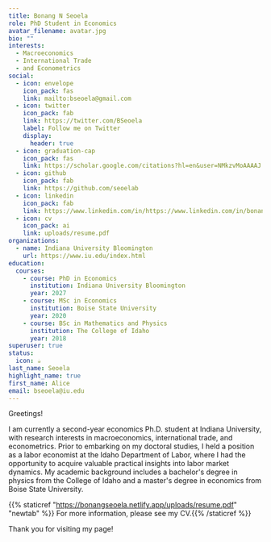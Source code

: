 ```yaml
---
title: Bonang N Seoela
role: PhD Student in Economics
avatar_filename: avatar.jpg
bio: ""
interests:
  - Macroeconomics
  - International Trade
  - and Econometrics
social:
  - icon: envelope
    icon_pack: fas
    link: mailto:bseoela@gmail.com
  - icon: twitter
    icon_pack: fab
    link: https://twitter.com/BSeoela
    label: Follow me on Twitter
    display:
      header: true
  - icon: graduation-cap
    icon_pack: fas
    link: https://scholar.google.com/citations?hl=en&user=NMkzvMoAAAAJ
  - icon: github
    icon_pack: fab
    link: https://github.com/seoelab
  - icon: linkedin
    icon_pack: fab
    link: https://www.linkedin.com/in/https://www.linkedin.com/in/bonang-seoela-2a207794/
  - icon: cv
    icon_pack: ai
    link: uploads/resume.pdf
organizations:
  - name: Indiana University Bloomington
    url: https://www.iu.edu/index.html
education:
  courses:
    - course: PhD in Economics
      institution: Indiana University Bloomington
      year: 2027
    - course: MSc in Economics
      institution: Boise State University
      year: 2020
    - course: BSc in Mathematics and Physics
      institution: The College of Idaho
      year: 2018
superuser: true
status:
  icon: ☕️
last_name: Seoela
highlight_name: true
first_name: Alice
email: bseoela@iu.edu
---
```

Greetings!

I am currently a second-year economics Ph.D. student at Indiana University, with research interests in macroeconomics, international trade, and econometrics. Prior to embarking on my doctoral studies, I held a position as a labor economist at the Idaho Department of Labor, where I had the opportunity to acquire valuable practical insights into labor market dynamics. My academic background includes a bachelor's degree in physics from the College of Idaho and a master's degree in economics from Boise State University.

{{% staticref "https://bonangseoela.netlify.app/uploads/resume.pdf" "newtab" %}} For more information, please see my CV.{{% /staticref %}}

Thank you for visiting my page!